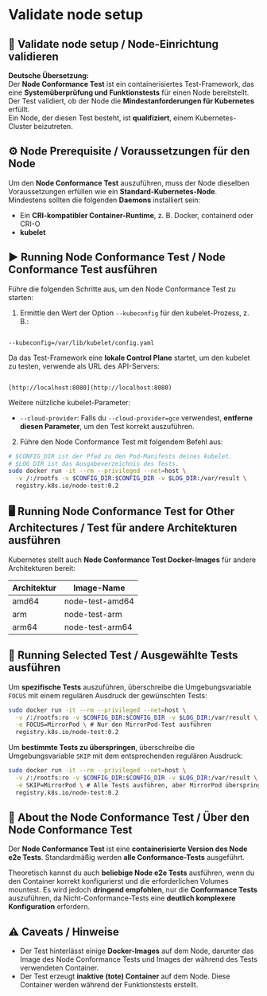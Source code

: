 # Validate node setup


## 🚀 Validate node setup / Node-Einrichtung validieren


**Deutsche Übersetzung:**  
Der **Node Conformance Test** ist ein containerisiertes Test-Framework, das eine **Systemüberprüfung und Funktionstests** für einen Node bereitstellt.  
Der Test validiert, ob der Node die **Mindestanforderungen für Kubernetes** erfüllt.  
Ein Node, der diesen Test besteht, ist **qualifiziert**, einem Kubernetes-Cluster beizutreten.


## ⚙️ Node Prerequisite / Voraussetzungen für den Node


Um den **Node Conformance Test** auszuführen, muss der Node dieselben Voraussetzungen erfüllen wie ein **Standard-Kubernetes-Node**.  
Mindestens sollten die folgenden **Daemons** installiert sein:

- Ein **CRI-kompatibler Container-Runtime**, z. B. Docker, containerd oder CRI-O  
- **kubelet**


## ▶️ Running Node Conformance Test / Node Conformance Test ausführen


Führe die folgenden Schritte aus, um den Node Conformance Test zu starten:

1. Ermittle den Wert der Option `--kubeconfig` für den kubelet-Prozess, z. B.:
```

--kubeconfig=/var/lib/kubelet/config.yaml

```
Da das Test-Framework eine **lokale Control Plane** startet, um den kubelet zu testen, verwende als URL des API-Servers:
```

[http://localhost:8080](http://localhost:8080)

````

Weitere nützliche kubelet-Parameter:
- `--cloud-provider`: Falls du `--cloud-provider=gce` verwendest, **entferne diesen Parameter**, um den Test korrekt auszuführen.

2. Führe den Node Conformance Test mit folgendem Befehl aus:

```bash
# $CONFIG_DIR ist der Pfad zu den Pod-Manifests deines kubelet.
# $LOG_DIR ist das Ausgabeverzeichnis des Tests.
sudo docker run -it --rm --privileged --net=host \
  -v /:/rootfs -v $CONFIG_DIR:$CONFIG_DIR -v $LOG_DIR:/var/result \
  registry.k8s.io/node-test:0.2
````

## 🖥️ Running Node Conformance Test for Other Architectures / Test für andere Architekturen ausführen

Kubernetes stellt auch **Node Conformance Test Docker-Images** für andere Architekturen bereit:

| Architektur | Image-Name      |
| ----------- | --------------- |
| amd64       | node-test-amd64 |
| arm         | node-test-arm   |
| arm64       | node-test-arm64 |

## 🎯 Running Selected Test / Ausgewählte Tests ausführen

Um **spezifische Tests** auszuführen, überschreibe die Umgebungsvariable `FOCUS` mit einem regulären Ausdruck der gewünschten Tests:

```bash
sudo docker run -it --rm --privileged --net=host \
  -v /:/rootfs:ro -v $CONFIG_DIR:$CONFIG_DIR -v $LOG_DIR:/var/result \
  -e FOCUS=MirrorPod \ # Nur den MirrorPod-Test ausführen
  registry.k8s.io/node-test:0.2
```

Um **bestimmte Tests zu überspringen**, überschreibe die Umgebungsvariable `SKIP` mit dem entsprechenden regulären Ausdruck:

```bash
sudo docker run -it --rm --privileged --net=host \
  -v /:/rootfs:ro -v $CONFIG_DIR:$CONFIG_DIR -v $LOG_DIR:/var/result \
  -e SKIP=MirrorPod \ # Alle Tests ausführen, aber MirrorPod überspringen
  registry.k8s.io/node-test:0.2
```

## 🧪 About the Node Conformance Test / Über den Node Conformance Test

Der **Node Conformance Test** ist eine **containerisierte Version des Node e2e Tests**.
Standardmäßig werden **alle Conformance-Tests** ausgeführt.

Theoretisch kannst du auch **beliebige Node e2e Tests** ausführen, wenn du den Container korrekt konfigurierst und die erforderlichen Volumes mountest.
Es wird jedoch **dringend empfohlen**, nur die **Conformance Tests** auszuführen, da Nicht-Conformance-Tests eine **deutlich komplexere Konfiguration** erfordern.

## ⚠️ Caveats / Hinweise

* Der Test hinterlässt einige **Docker-Images** auf dem Node, darunter das Image des Node Conformance Tests und Images der während des Tests verwendeten Container.
* Der Test erzeugt **inaktive (tote) Container** auf dem Node. Diese Container werden während der Funktionstests erstellt.



